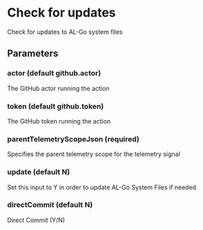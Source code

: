 # Check for updates
Check for updates to AL-Go system files
## Parameters
### actor (default github.actor)
The GitHub actor running the action
### token (default github.token)
The GitHub token running the action
### parentTelemetryScopeJson (required)
Specifies the parent telemetry scope for the telemetry signal
### update (default N)
Set this input to Y in order to update AL-Go System Files if needed
### directCommit (default N)
Direct Commit (Y/N)
